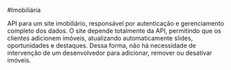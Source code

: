 #Imobiliária

API para um site imobiliário, responsável por autenticação e gerenciamento completo dos dados. 
O site depende totalmente da API, permitindo que os clientes adicionem imóveis, 
atualizando automaticamente slides, oportunidades e destaques. Dessa forma, 
não há necessidade de intervenção de um desenvolvedor para adicionar, remover ou desativar imóveis.

